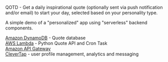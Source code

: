 QOTD - Get a daily inspirational quote (optionally sent via push notification and/or email) to start your day, selected based on your personality type.

A simple demo of a "personalized" app using "serverless" backend components.

 [Amazon DynamoDB](https://aws.amazon.com/dynamodb/) - Quote database  
 [AWS Lambda](https://aws.amazon.com/lambda/) - Python Quote API and Cron Task  
 [Amazon API Gateway](https://aws.amazon.com/api-gateway/)  
 [CleverTap](https://clevertap.com/) - user profile management, analytics and messaging  


